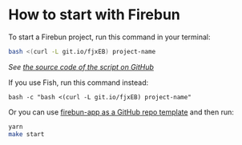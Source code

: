 # How to start with Firebun

To start a Firebun project, run this command in your terminal:

```bash
bash <(curl -L git.io/fjxEB) project-name
```

_See [the source code of the script on GitHub](https://git.io/fjxMW)_

If you use Fish, run this command instead:

```fish
bash -c "bash <(curl -L git.io/fjxEB) project-name"
```

Or you can use [firebun-app as a GitHub repo template](https://git.io/fjxME)
and then run:

```bash
yarn
make start
```

